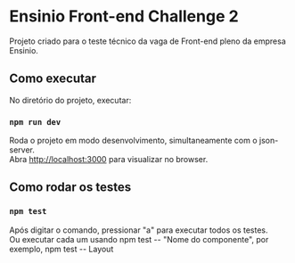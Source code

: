 # Ensinio Front-end Challenge 2

Projeto criado para o teste técnico da vaga de Front-end pleno da empresa Ensinio.

## Como executar

No diretório do projeto, executar:

### `npm run dev`

Roda o projeto em modo desenvolvimento, simultaneamente com o json-server.\
Abra [http://localhost:3000](http://localhost:3000) para visualizar no browser.

## Como rodar os testes
### `npm test`

Após digitar o comando, pressionar "a" para executar todos os testes.\
Ou executar cada um usando npm test -- "Nome do componente", por exemplo, npm test -- Layout


